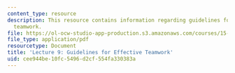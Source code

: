 ```yaml
---
content_type: resource
description: This resource contains information regarding guidelines for effective
  teamwork.
file: https://ol-ocw-studio-app-production.s3.amazonaws.com/courses/15-279-management-communication-for-undergraduates-fall-2012/cee944be10fc5496d2cf554fa330383a_MIT15_279F12_lec09.pdf
file_type: application/pdf
resourcetype: Document
title: 'Lecture 9: Guidelines for Effective Teamwork'
uid: cee944be-10fc-5496-d2cf-554fa330383a
---
```

